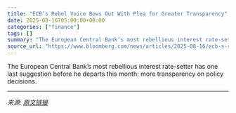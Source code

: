```yaml
---
title: "ECB’s Rebel Voice Bows Out With Plea for Greater Transparency"
date: 2025-08-16T05:00:00+08:00
categories: ["finance"]
tags: []
summary: "The European Central Bank’s most rebellious interest rate-setter has one last suggestion before he departs this month: more transparency on policy decisions."
source_url: "https://www.bloomberg.com/news/articles/2025-08-16/ecb-s-rebel-voice-bows-out-with-plea-for-greater-transparency"
---
```


The European Central Bank’s most rebellious interest rate-setter has one last suggestion before he departs this month: more transparency on policy decisions.

---

*来源: [原文链接](https://www.bloomberg.com/news/articles/2025-08-16/ecb-s-rebel-voice-bows-out-with-plea-for-greater-transparency)*
